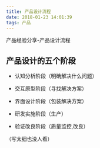 ```yaml
---
title: 产品设计流程
date: 2018-01-23 14:01:39
tags: 产品
---
```


产品经验分享-产品设计流程
## 产品设计的五个阶段 ##

- 认知分析阶段（明确解决什么问题）

- 交互原型阶段（寻找解决方案）

- 界面设计阶段（包装解决方案）

- 研发实施阶段（生产）

- 验证改良阶段（质量监控,改良）

（写太细也没人看）
